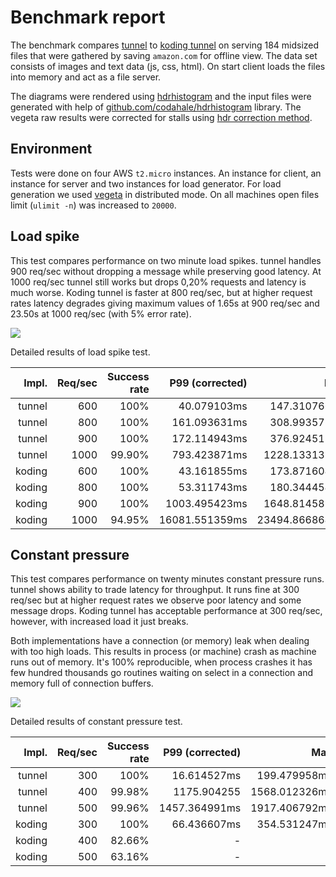 # Benchmark report

The benchmark compares [tunnel](https://github.com/tinder-edwardowens/go-http-tunnel) to [koding tunnel](https://github.com/koding/tunnel) on serving 184 midsized files that were gathered by saving `amazon.com` for offline view. The data set consists of images and text data (js, css, html). On start client loads the files into memory and act as a file server.

The diagrams were rendered using [hdrhistogram](http://hdrhistogram.github.io/HdrHistogram/plotFiles.html) and the input files were generated with help of [github.com/codahale/hdrhistogram](https://github.com/codahale/hdrhistogram) library. The vegeta raw results were corrected for stalls using [hdr correction method](https://godoc.org/github.com/codahale/hdrhistogram#Histogram.RecordCorrectedValue).

## Environment

Tests were done on four AWS `t2.micro` instances. An instance for client, an instance for server and two instances for load generator. For load generation we used [vegeta](https://github.com/tsenart/vegeta) in distributed mode. On all machines open files limit (`ulimit -n`) was increased to `20000`.

## Load spike

This test compares performance on two minute load spikes. tunnel handles 900 req/sec without dropping a message while preserving good latency. At 1000 req/sec tunnel still works but drops 0,20% requests and latency is much worse. Koding tunnel is faster at 800 req/sec, but at higher request rates latency degrades giving maximum values of 1.65s at 900 req/sec and 23.50s at 1000 req/sec (with 5% error rate).

![](spike.png)

Detailed results of load spike test.

| Impl.  | Req/sec | Success rate | P99 (corrected)| Max            |
|-------:| -------:|-------------:| --------------:| --------------:|
| tunnel | 600     | 100%         | 40.079103ms    | 147.310766ms   |
| tunnel | 800     | 100%         | 161.093631ms   | 308.993573ms   |
| tunnel | 900     | 100%         | 172.114943ms   | 376.924512ms   |
| tunnel | 1000    | 99.90%       | 793.423871ms   | 1228.133135ms  |
| koding | 600     | 100%         | 43.161855ms    | 173.871604ms   |
| koding | 800     | 100%         | 53.311743ms    | 180.344454ms   |
| koding | 900     | 100%         | 1003.495423ms  | 1648.814589ms  |
| koding | 1000    | 94.95%       | 16081.551359ms | 23494.866864ms |

## Constant pressure

This test compares performance on twenty minutes constant pressure runs. tunnel shows ability to trade latency for throughput. It runs fine at 300 req/sec but at higher request rates we observe poor latency and some message drops. Koding tunnel has acceptable performance at 300 req/sec, however, with increased load it just breaks.

Both implementations have a connection (or memory) leak when dealing with too high loads. This results in process (or machine) crash as machine runs out of memory. It's 100% reproducible, when process crashes it has few hundred thousands go routines waiting on select in a connection and memory full of connection buffers. 

![](constload.png)

Detailed results of constant pressure test.

| Impl.  | Req/sec | Success rate | P99 (corrected)| Max            |
|-------:| -------:|-------------:| --------------:| --------------:|
| tunnel | 300     | 100%         | 16.614527ms    | 199.479958ms   |
| tunnel | 400     | 99.98%       | 1175.904255    | 1568.012326ms  |
| tunnel | 500     | 99.96%       | 1457.364991ms  | 1917.406792ms  |
| koding | 300     | 100%         | 66.436607ms    | 354.531247ms   |
| koding | 400     | 82.66%       | -              | -              |
| koding | 500     | 63.16%       | -              | -              |



